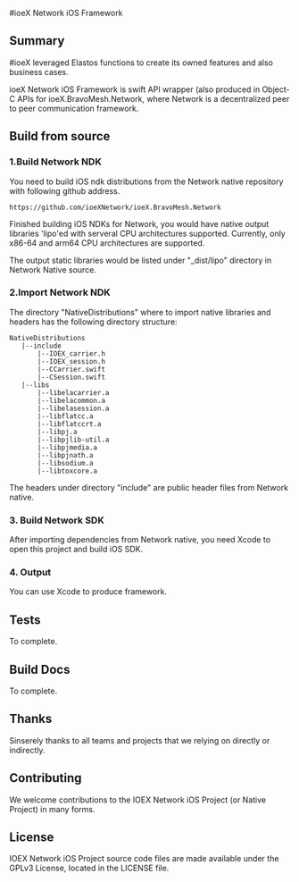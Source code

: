 #ioeX Network iOS Framework

## Summary

#ioeX leveraged Elastos functions to create its owned features and also business cases.

ioeX Network iOS Framework is swift API wrapper (also produced in Object-C APIs for ioeX.BravoMesh.Network, where Network is a decentralized peer to peer communication framework.

## Build from source

### 1.Build Network NDK

You need to build iOS ndk distributions from the Network native repository with following github address.

```
https://github.com/ioeXNetwork/ioeX.BravoMesh.Network
```

Finished building iOS NDKs for Network, you would have native output libraries 'lipo'ed with serveral CPU architectures supported. Currently, only x86-64 and arm64 CPU architectures are supported.

The output static libraries would be listed under "_dist/lipo" directory in Network Native source.

### 2.Import Network NDK

The directory "NativeDistributions" where to import native libraries and headers has the following directory structure:

```
NativeDistributions
   |--include
       |--IOEX_carrier.h
       |--IOEX_session.h
       |--CCarrier.swift
       |--CSession.swift
   |--libs
       |--libelacarrier.a
       |--libelacommon.a	
       |--libelasession.a	
       |--libflatcc.a	
       |--libflatccrt.a	
       |--libpj.a		
       |--libpjlib-util.a	
       |--libpjmedia.a	
       |--libpjnath.a	
       |--libsodium.a	
       |--libtoxcore.a
```
The headers under directory "include" are public header files from Network native. 

### 3. Build Network SDK

After importing dependencies from Network native, you need Xcode to open this project and build iOS SDK.

### 4. Output

You can use Xcode to produce framework.

## Tests

To complete.

## Build Docs

To complete.

## Thanks

Sinserely thanks to all teams and projects that we relying on directly or indirectly.

## Contributing

We welcome contributions to the IOEX Network iOS Project (or Native Project) in many forms.

## License

IOEX Network iOS Project source code files are made available under the GPLv3 License, located in the LICENSE file.